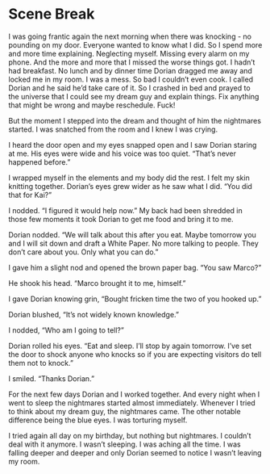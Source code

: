 #  Scene Break

I was going frantic again the next morning when there was knocking - no pounding
on my door. Everyone wanted to know what I did. So I spend more and more time
explaining. Neglecting myself. Missing every alarm on my phone. And the more and
more that I missed the worse things got. I hadn’t had breakfast. No lunch and by
dinner time Dorian dragged me away and locked me in my room. I was a mess. So
bad I couldn’t even cook. I called Dorian and he said he’d take care of it. So I
crashed in bed and prayed to the universe that I could see my dream guy and
explain things. Fix anything that might be wrong and maybe reschedule. Fuck!

But the moment I stepped into the dream and thought of him the nightmares
started. I was snatched from the room and I knew I was crying.

I heard the door open and my eyes snapped open and I saw Dorian staring at me.
His eyes were wide and his voice was too quiet. “That’s never happened before.”

I wrapped myself in the elements and my body did the rest. I felt my skin
knitting together. Dorian’s eyes grew wider as he saw what I did. “You did that
for Kai?”

I nodded. “I figured it would help now.” My back had been shredded in those few
moments it took Dorian to get me food and bring it to me.

Dorian nodded. “We will talk about this after you eat. Maybe tomorrow you and I
will sit down and draft a White Paper. No more talking to people. They don’t
care about you. Only what you can do.”

I gave him a slight nod and opened the brown paper bag. “You saw Marco?”

He shook his head. “Marco brought it to me, himself.”

I gave Dorian knowing grin, “Bought fricken time the two of you hooked up.”

Dorian blushed, “It’s not widely known knowledge.”

I nodded, “Who am I going to tell?”

Dorian rolled his eyes. “Eat and sleep. I’ll stop by again tomorrow. I’ve set
the door to shock anyone who knocks so if you are expecting visitors do tell
them not to knock.”

I smiled. “Thanks Dorian.”

For the next few days Dorian and I worked together. And every night when I went
to sleep the nightmares started almost immediately. Whenever I tried to think
about my dream guy, the nightmares came. The other notable difference being the
blue eyes. I was torturing myself.

I tried again all day on my birthday, but nothing but nightmares. I couldn’t
deal with it anymore. I wasn’t sleeping. I was aching all the time. I was
falling deeper and deeper and only Dorian seemed to notice I wasn’t leaving my
room.


<!--stackedit_data:
eyJoaXN0b3J5IjpbLTIyNjU0Nzg5M119
-->